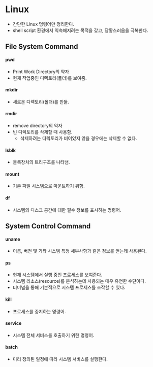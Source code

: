 # Linux
- 간단한 Linux 명령어만 정리한다.
- shell script 환경에서 익숙해지려는 목적을 갖고, 당황스러움을 극복한다.

## File System Command
#### pwd
- Print Work Directory의 약자
- 현재 작업중인 디렉토리(폴더)를 보여줌.
#### mkdir
- 새로운 디렉토리(폴더)를 만듦.
#### rmdir
- remove directory의 약자
- 빈 디렉토리를 삭제할 때 사용함.
    - 삭제하려는 디렉토리가 비어있지 않을 경우에는 삭제할 수 없다.
#### lsblk
- 블록장치의 트리구조를 나타냄.
#### mount
- 기존 파일 시스템으로 마운트하기 위함.
#### df
- 시스템의 디스크 공간에 대한 필수 정보를 표시하는 명령어.

## System Control Command
#### uname
- 이름, 버전 및 기타 시스템 특정 세부사항과 같은 정보를 얻는데 사용된다.
#### ps
- 현재 시스템에서 실행 중인 프로세스를 보여준다.
- 시스템 리소스(resource)를 분석하는데 사용되는 매우 유연한 수단이다.
- 터미널을 통해 기본적으로 시스템 프로세스를 조작할 수 있다.
#### kill
- 프로세스를 중지하는 명령어.
#### service 
- 시스템 전체 서비스를 호출하기 위한 명령어.
#### batch
- 미리 정의된 일정에 따라 시스템 서비스를 실행한다.
